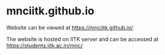 # mnciitk.github.io

Website can be viewed at https://mnciitk.github.io/

The website is hosted on IITK server and can be accessed at https://students.iitk.ac.in/mnc/
